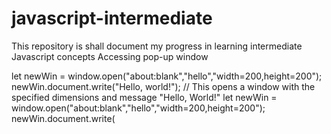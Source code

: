# javascript-intermediate
This repository is shall document my progress in learning intermediate Javascript concepts
Accessing pop-up window

let newWin = window.open("about:blank","hello","width=200,height=200");
newWin.document.write("Hello, world!");
// This opens a window with the specified dimensions and message "Hello, World!"
let newWin = window.open("about:blank","hello","width=200,height=200");
newWin.document.write(<script>window.opener.document.body.innerHTML = 'Test'<\/script>);
// window.opener: refers to the parent window that opened the new window
// window.opener.document.body: Access the <body> element of the parent window
// .innerHTML = 'Test': This sets the content of the parent window's <body> element to the string "Test".

Same origin concept 
URLs have the same origin if they have the same protocol, domain and port
The following web addresses do not have the same origin
http://www.site.com (www. is important)
http://site.org (another domain, org is important)
https://site.com (another protocol)
http://site.com:8080 (another port)

The "same origin" policy states that if a reference created by window.open or inside <iframe> and that comes from the same origin, we have full access to the window. Otherwise, if the origin is different we cannot access the content of the window. The only exception is the location: it can be changed allowing the user to be redirected. But it cannot read i.e information won't be leaked

Local storage to enable cross tab communication
// Open 2 tabs and inspection tools >> console tab and enter the code below
window.addEventListener('storage', function (e){
console.log(e)
});
// On the second tab, type the what is below 
localStorage.setItem('a','b')
// This will create an event whereby when a user clicks on the second tab it displays storageEvent information such as the new value, old value and URL from which the trigger occured. This is used=fule since it can be used to control a user by changing certain browser properties upon clicking or perfoming an action.

<iframe src = "http://example.com" id = "iframe"></iframe>
<script>
  iframe.onload = function (){
    let iframeWindow = iframe.contentWindow
    // We get the reference inside of inner window
    try {let doc = iframe.contentDocument; // error}
         catch(e){alert(e); //security error due to another origin}
    // we can't read URL of page in iframe
    try {let href = iframe.contentWindow.location.href; // error
        // Can't read URL from location object}
    catch(e){alert(e); // security error}
    // we can write into location (therefore something else into iframe)
    iframe.contentWindow.location = '/'; // Ok
    iframe.onload = null; // clear handler not to run after location change
  };
</script>

